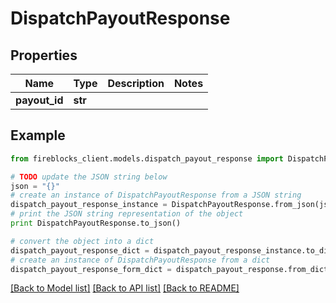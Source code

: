 # DispatchPayoutResponse


## Properties
Name | Type | Description | Notes
------------ | ------------- | ------------- | -------------
**payout_id** | **str** |  | 

## Example

```python
from fireblocks_client.models.dispatch_payout_response import DispatchPayoutResponse

# TODO update the JSON string below
json = "{}"
# create an instance of DispatchPayoutResponse from a JSON string
dispatch_payout_response_instance = DispatchPayoutResponse.from_json(json)
# print the JSON string representation of the object
print DispatchPayoutResponse.to_json()

# convert the object into a dict
dispatch_payout_response_dict = dispatch_payout_response_instance.to_dict()
# create an instance of DispatchPayoutResponse from a dict
dispatch_payout_response_form_dict = dispatch_payout_response.from_dict(dispatch_payout_response_dict)
```
[[Back to Model list]](../README.md#documentation-for-models) [[Back to API list]](../README.md#documentation-for-api-endpoints) [[Back to README]](../README.md)


